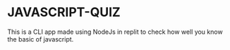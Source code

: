 # JAVASCRIPT-QUIZ
This is a CLI app made using NodeJs in replit to check how well you know the basic of javascript.
